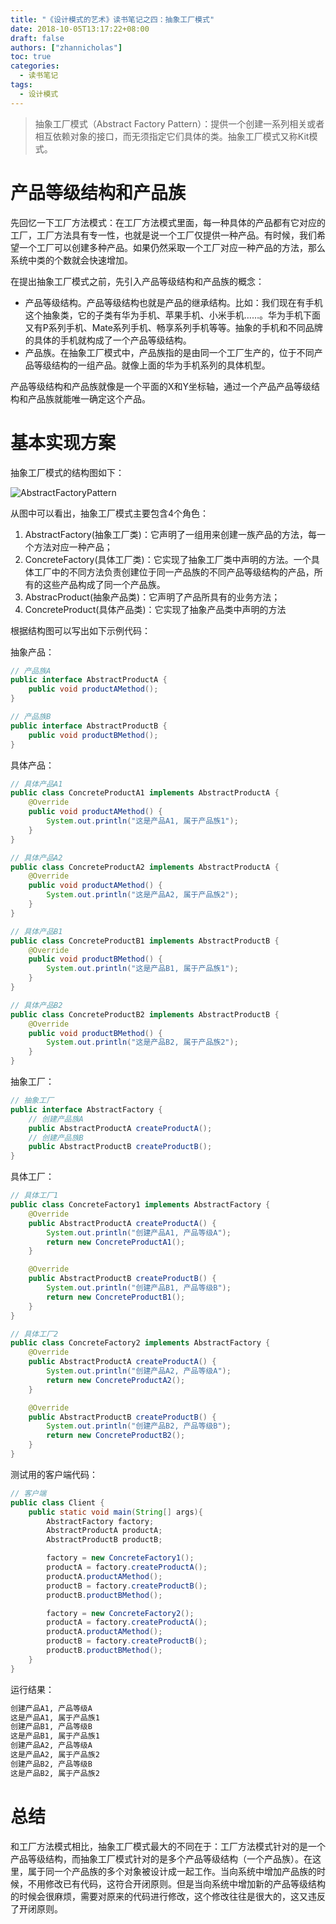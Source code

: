 ```yaml
---
title: "《设计模式的艺术》读书笔记之四：抽象工厂模式"
date: 2018-10-05T13:17:22+08:00
draft: false
authors: ["zhannicholas"]
toc: true
categories:
  - 读书笔记
tags:
  - 设计模式
---
```


> 抽象工厂模式（Abstract Factory Pattern）：提供一个创建一系列相关或者相互依赖对象的接口，而无须指定它们具体的类。抽象工厂模式又称Kit模式。

# 产品等级结构和产品族

先回忆一下工厂方法模式：在工厂方法模式里面，每一种具体的产品都有它对应的工厂，工厂方法具有专一性，也就是说一个工厂仅提供一种产品。有时候，我们希望一个工厂可以创建多种产品。如果仍然采取一个工厂对应一种产品的方法，那么系统中类的个数就会快速增加。

在提出抽象工厂模式之前，先引入产品等级结构和产品族的概念：

- 产品等级结构。产品等级结构也就是产品的继承结构。比如：我们现在有手机这个抽象类，它的子类有华为手机、苹果手机、小米手机……。华为手机下面又有P系列手机、Mate系列手机、畅享系列手机等等。抽象的手机和不同品牌的具体的手机就构成了一个产品等级结构。
- 产品族。在抽象工厂模式中，产品族指的是由同一个工厂生产的，位于不同产品等级结构的一组产品。就像上面的华为手机系列的具体机型。

产品等级结构和产品族就像是一个平面的X和Y坐标轴，通过一个产品产品等级结构和产品族就能唯一确定这个产品。

# 基本实现方案

抽象工厂模式的结构图如下：

![AbstractFactoryPattern](/images/design-patterns/AbstractFactoryPattern.jpg "抽象工厂模式结构图")

从图中可以看出，抽象工厂模式主要包含4个角色：

1. AbstractFactory(抽象工厂类)：它声明了一组用来创建一族产品的方法，每一个方法对应一种产品；
2. ConcreteFactory(具体工厂类)：它实现了抽象工厂类中声明的方法。一个具体工厂中的不同方法负责创建位于同一产品族的不同产品等级结构的产品，所有的这些产品构成了同一个产品族。
3. AbstracProduct(抽象产品类)：它声明了产品所具有的业务方法；
4. ConcreteProduct(具体产品类)：它实现了抽象产品类中声明的方法

根据结构图可以写出如下示例代码：

抽象产品：

```Java
// 产品族A
public interface AbstractProductA {
    public void productAMethod();
}
```

```Java
// 产品族B
public interface AbstractProductB {
    public void productBMethod();
}
```

具体产品：

```Java
// 具体产品A1
public class ConcreteProductA1 implements AbstractProductA {
    @Override
    public void productAMethod() {
        System.out.println("这是产品A1, 属于产品族1");
    }
}
```

```Java
// 具体产品A2
public class ConcreteProductA2 implements AbstractProductA {
    @Override
    public void productAMethod() {
        System.out.println("这是产品A2, 属于产品族2");
    }
}
```

```Java
// 具体产品B1
public class ConcreteProductB1 implements AbstractProductB {
    @Override
    public void productBMethod() {
        System.out.println("这是产品B1, 属于产品族1");
    }
}
```

```Java
// 具体产品B2
public class ConcreteProductB2 implements AbstractProductB {
    @Override
    public void productBMethod() {
        System.out.println("这是产品B2, 属于产品族2");
    }
}
```

抽象工厂：

```Java
// 抽象工厂
public interface AbstractFactory {
    // 创建产品族A
    public AbstractProductA createProductA();
    // 创建产品族B
    public AbstractProductB createProductB();
}
```

具体工厂：

```Java
// 具体工厂1
public class ConcreteFactory1 implements AbstractFactory {
    @Override
    public AbstractProductA createProductA() {
        System.out.println("创建产品A1, 产品等级A");
        return new ConcreteProductA1();
    }

    @Override
    public AbstractProductB createProductB() {
        System.out.println("创建产品B1, 产品等级B");
        return new ConcreteProductB1();
    }
}
```

```Java
// 具体工厂2
public class ConcreteFactory2 implements AbstractFactory {
    @Override
    public AbstractProductA createProductA() {
        System.out.println("创建产品A2, 产品等级A");
        return new ConcreteProductA2();
    }

    @Override
    public AbstractProductB createProductB() {
        System.out.println("创建产品B2, 产品等级B");
        return new ConcreteProductB2();
    }
}
```

测试用的客户端代码：

```Java
// 客户端
public class Client {
    public static void main(String[] args){
        AbstractFactory factory;
        AbstractProductA productA;
        AbstractProductB productB;

        factory = new ConcreteFactory1();
        productA = factory.createProductA();
        productA.productAMethod();
        productB = factory.createProductB();
        productB.productBMethod();

        factory = new ConcreteFactory2();
        productA = factory.createProductA();
        productA.productAMethod();
        productB = factory.createProductB();
        productB.productBMethod();
    }
}
```

运行结果：

```txt
创建产品A1, 产品等级A
这是产品A1, 属于产品族1
创建产品B1, 产品等级B
这是产品B1, 属于产品族1
创建产品A2, 产品等级A
这是产品A2, 属于产品族2
创建产品B2, 产品等级B
这是产品B2, 属于产品族2
```

# 总结

和工厂方法模式相比，抽象工厂模式最大的不同在于：工厂方法模式针对的是一个产品等级结构，而抽象工厂模式针对的是多个产品等级结构（一个产品族）。在这里，属于同一个产品族的多个对象被设计成一起工作。当向系统中增加产品族的时候，不用修改已有代码，这符合开闭原则。但是当向系统中增加新的产品等级结构的时候会很麻烦，需要对原来的代码进行修改，这个修改往往是很大的，这又违反了开闭原则。